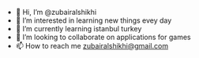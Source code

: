 - 👋 Hi, I’m @zubairalshikhi
- 👀 I’m interested in learning new things evey day 
- 🌱 I’m currently learning istanbul turkey 
- 💞️ I’m looking to collaborate on applications for games 
- 📫 How to reach me zubairalshikhi@gmail.com

<!---
zubairalshikhi/zubairalshikhi is a ✨ special ✨ repository because its `README.md` (this file) appears on your GitHub profile.
You can click the Preview link to take a look at your changes.
--->
